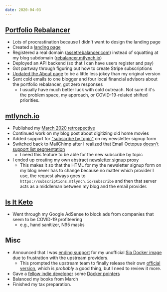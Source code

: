 ```yaml
---
date: 2020-04-03
---
```


## [Portfolio Rebalancer](https://rebalancer.mtlynch.io/)

- Lots of procrastination because I didn't want to design the landing page
- Created a [landing page](4a6bHRz.webp)
- Registered a real domain ([assetrebalancer.com](https://assetrebalancer.com)) instead of squatting at my blog subdomain ([rebalancer.mtlynch.io](https://rebalancer.mtlynch.io))
- Deployed an API backend (so that I can have users register and pay)
- Got partway through figuring out how to create Stripe subscriptions
- [Updated the About page](Xph6Vw3.webp) to be a little less jokey than my original version
- Sent cold emails to one blogger and four local financial advisors about the portfolio rebalancer, got zero responses
  - I usually have much better luck with cold outreach. Not sure if it's the problem space, my approach, or COVID-19-related shifted priorities.

## [mtlynch.io](https://mtlynch.io)

- Published my [March 2020 retrospective](https://mtlynch.io/retrospectives/2020/04/)
- Continued work on my blog post about digitizing old home movies
- Added support for ["subscribe by topic"](Lr9VVDF.webp) on my newsletter signup form
- Switched back to MailChimp after I realized that Email Octopus [doesn't support list segmentation](https://help.emailoctopus.com/article/45-segmentation)
  - I need this feature to be able for the new subscribe by topic
- I ended up creating my own abstract [newsletter signup proxy](https://github.com/mtlynch/mtlynch.io-newsletter)
  - This makes it so that the HTML for my the newsletter signup form on my blog never has to change because no matter which provider I use, the request always goes to `https://subscriptions.mtlynch.io/subscribe` and then that server acts as a middleman between my blog and the email provider.

## [Is It Keto](https://isitketo.org)

- Went through my Google AdSense to block ads from companies that seem to be COVID-19 profiteering
  - e.g., hand sanitizer, N95 masks

## Misc

- Announced that I was [ending support](https://redd.it/ftxcd4) for my unofficial [Sia Docker image](https://github.com/mtlynch/docker-sia) due to frustration with the upstream providers.
  - This prompted the upstream team to finally release their own [official version](https://redd.it/fuf8x8), which is _probably_ a good thing, but I need to review it more.
- Gave a [fellow indie developer](https://davidbieber.com) some [Docker pointers](https://github.com/dbieber/davidbieber.com/pull/1)
- Balanced my books from March
- Finished my tax preparation.
